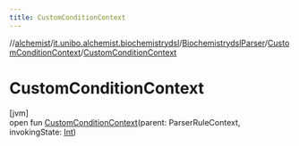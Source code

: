 ```yaml
---
title: CustomConditionContext
---
```

//[alchemist](../../../../index.html)/[it.unibo.alchemist.biochemistrydsl](../../index.html)/[BiochemistrydslParser](../index.html)/[CustomConditionContext](index.html)/[CustomConditionContext](-custom-condition-context.html)



# CustomConditionContext



[jvm]\
open fun [CustomConditionContext](-custom-condition-context.html)(parent: ParserRuleContext, invokingState: [Int](https://kotlinlang.org/api/latest/jvm/stdlib/kotlin/-int/index.html))




